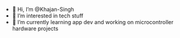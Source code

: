 - 👋 Hi, I’m @Khajan-Singh
- 👀 I’m interested in tech stuff
- 🌱 I’m currently learning app dev and working on microcontroller hardware projects

<!---
Khajan-Singh/Khajan-Singh is a ✨ special ✨ repository because its `README.md` (this file) appears on your GitHub profile.
You can click the Preview link to take a look at your changes.
--->
